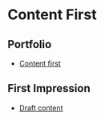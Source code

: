 # Content First

## Portfolio

- [Content first](english-for-designers/index.md)

## First Impression

- [Draft content](english-for-designers/02-first-impression)
